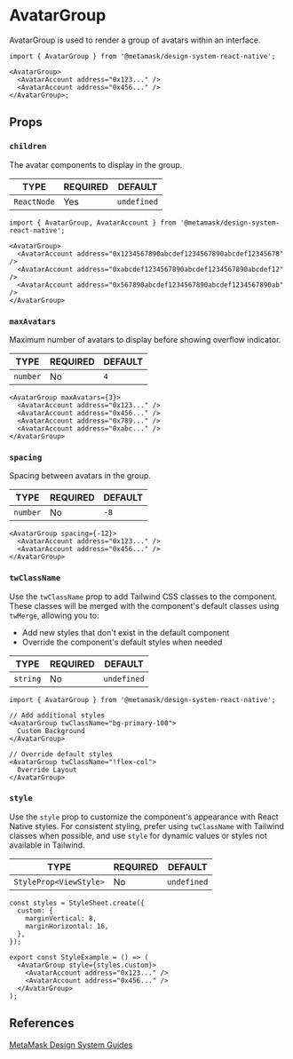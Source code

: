 # AvatarGroup

AvatarGroup is used to render a group of avatars within an interface.

```tsx
import { AvatarGroup } from '@metamask/design-system-react-native';

<AvatarGroup>
  <AvatarAccount address="0x123..." />
  <AvatarAccount address="0x456..." />
</AvatarGroup>;
```

## Props

### `children`

The avatar components to display in the group.

| TYPE | REQUIRED | DEFAULT |
|------|----------|---------|
| `ReactNode` | Yes | `undefined` |

```tsx
import { AvatarGroup, AvatarAccount } from '@metamask/design-system-react-native';

<AvatarGroup>
  <AvatarAccount address="0x1234567890abcdef1234567890abcdef12345678" />
  <AvatarAccount address="0xabcdef1234567890abcdef1234567890abcdef12" />
  <AvatarAccount address="0x567890abcdef1234567890abcdef1234567890ab" />
</AvatarGroup>
```

### `maxAvatars`

Maximum number of avatars to display before showing overflow indicator.

| TYPE | REQUIRED | DEFAULT |
|------|----------|---------|
| `number` | No | `4` |

```tsx
<AvatarGroup maxAvatars={3}>
  <AvatarAccount address="0x123..." />
  <AvatarAccount address="0x456..." />
  <AvatarAccount address="0x789..." />
  <AvatarAccount address="0xabc..." />
</AvatarGroup>
```

### `spacing`

Spacing between avatars in the group.

| TYPE | REQUIRED | DEFAULT |
|------|----------|---------|
| `number` | No | `-8` |

```tsx
<AvatarGroup spacing={-12}>
  <AvatarAccount address="0x123..." />
  <AvatarAccount address="0x456..." />
</AvatarGroup>
```

### `twClassName`

Use the `twClassName` prop to add Tailwind CSS classes to the component. These classes will be merged with the component's default classes using `twMerge`, allowing you to:

- Add new styles that don't exist in the default component
- Override the component's default styles when needed

| TYPE | REQUIRED | DEFAULT |
|------|----------|---------|
| `string` | No | `undefined` |

```tsx
import { AvatarGroup } from '@metamask/design-system-react-native';

// Add additional styles
<AvatarGroup twClassName="bg-primary-100">
  Custom Background
</AvatarGroup>

// Override default styles
<AvatarGroup twClassName="!flex-col">
  Override Layout
</AvatarGroup>
```

### `style`

Use the `style` prop to customize the component's appearance with React Native styles. For consistent styling, prefer using `twClassName` with Tailwind classes when possible, and use `style` for dynamic values or styles not available in Tailwind.

| TYPE | REQUIRED | DEFAULT |
|------|----------|---------|
| `StyleProp<ViewStyle>` | No | `undefined` |

```tsx
const styles = StyleSheet.create({
  custom: {
    marginVertical: 8,
    marginHorizontal: 16,
  },
});

export const StyleExample = () => (
  <AvatarGroup style={styles.custom}>
    <AvatarAccount address="0x123..." />
    <AvatarAccount address="0x456..." />
  </AvatarGroup>
);
```

## References

[MetaMask Design System Guides](https://www.notion.so/MetaMask-Design-System-Guides-Design-f86ecc914d6b4eb6873a122b83c12940)
